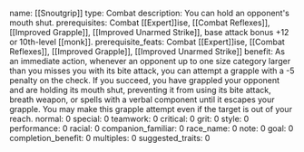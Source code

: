 name: [[Snoutgrip]]
type: Combat
description: You can hold an opponent's mouth shut.
prerequisites: Combat [[Expert]]ise, [[Combat Reflexes]], [[Improved Grapple]], [[Improved Unarmed Strike]], base attack bonus +12 or 10th-level [[monk]].
prerequisite_feats: Combat [[Expert]]ise, [[Combat Reflexes]], [[Improved Grapple]], [[Improved Unarmed Strike]]
benefit: As an immediate action, whenever an opponent up to one size category larger than you misses you with its bite attack, you can attempt a grapple with a -5 penalty on the check. If you succeed, you have grappled your opponent and are holding its mouth shut, preventing it from using its bite attack, breath weapon, or spells with a verbal component until it escapes your grapple. You may make this grapple attempt even if the target is out of your reach.
normal: 0
special: 0
teamwork: 0
critical: 0
grit: 0
style: 0
performance: 0
racial: 0
companion_familiar: 0
race_name: 0
note: 0
goal: 0
completion_benefit: 0
multiples: 0
suggested_traits: 0
